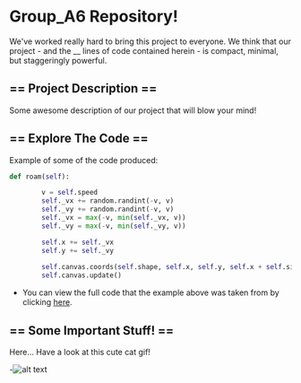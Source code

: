 # Group_A6 Repository!

We've worked really hard to bring this project to everyone. We think that our project - and the __ lines of code contained herein - is compact, minimal, but staggeringly powerful.

## == Project Description ==

Some awesome description of our project that will blow your mind!

## == Explore The Code ==

Example of some of the code produced:

```python
def roam(self):

        v = self.speed
        self._vx += random.randint(-v, v)
        self._vy += random.randint(-v, v)
        self._vx = max(-v, min(self._vx, v))
        self._vy = max(-v, min(self._vy, v))

        self.x += self._vx
        self.y += self._vy
        
        self.canvas.coords(self.shape, self.x, self.y, self.x + self.size, self.y + self.size)
        self.canvas.update()        
```

* You can view the full code that the example above was taken from by clicking [here](https://github.com/DesignedByJack/Group_A6/blob/master/Robot%20Class).

## == Some Important Stuff! ==

Here... Have a look at this cute cat gif!

-![alt text](http://i.imgur.com/QnkFrG3.gif "Here... Have a look at this cute cat gif!")
